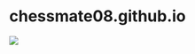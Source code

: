 # chessmate08.github.io
<img src='https://www.google.com/imgres?q=toothless%20cartoony&imgurl=https%3A%2F%2Fwww.clipartmax.com%2Fpng%2Fmiddle%2F242-2426893_toothless-by-kaweii-how-to-train-your-dragon.png&imgrefurl=https%3A%2F%2Fwww.clipartmax.com%2Fmiddle%2Fm2H7K9G6N4b1b1A0_toothless-by-kaweii-how-to-train-your-dragon%2F&docid=JUZ3ozFk8geQhM&tbnid=LZAkK_-CU9Sk7M&vet=12ahUKEwj_hrvg2cePAxXJEUQIHYKSB30QM3oECD0QAA..i&w=840&h=607&hcb=2&ved=2ahUKEwj_hrvg2cePAxXJEUQIHYKSB30QM3oECD0QAA'>
